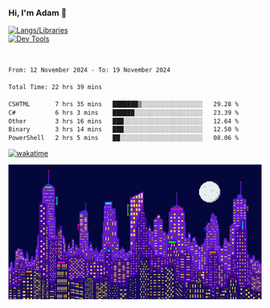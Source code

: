### Hi, I'm Adam 👋

[![Langs/Libraries](https://skillicons.dev/icons?i=cs,dotnet,js,css,html,sass,ts,jquery,bootstrap)](https://skillicons.dev)
<br/>
[![Dev Tools](https://skillicons.dev/icons?i=git,github,githubactions,visualstudio)](https://skillicons.dev)

<br/>

<!--START_SECTION:waka-->

```txt
From: 12 November 2024 - To: 19 November 2024

Total Time: 22 hrs 39 mins

CSHTML       7 hrs 35 mins   ███████▒░░░░░░░░░░░░░░░░░   29.28 %
C#           6 hrs 3 mins    ██████░░░░░░░░░░░░░░░░░░░   23.39 %
Other        3 hrs 16 mins   ███░░░░░░░░░░░░░░░░░░░░░░   12.64 %
Binary       3 hrs 14 mins   ███░░░░░░░░░░░░░░░░░░░░░░   12.50 %
PowerShell   2 hrs 5 mins    ██░░░░░░░░░░░░░░░░░░░░░░░   08.06 %
```

<!--END_SECTION:waka-->

[![wakatime](https://wakatime.com/badge/user/2234bda2-efd3-47c5-8724-79108edfe9aa.svg)](https://wakatime.com/@2234bda2-efd3-47c5-8724-79108edfe9aa)

![Pixelated city at night](./media/city.gif)
